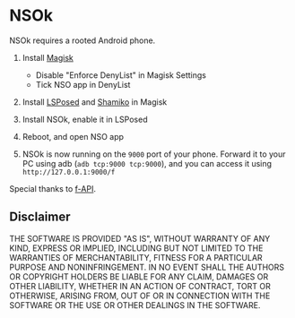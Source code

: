 # NSOk

NSOk requires a rooted Android phone.

1. Install [Magisk](https://github.com/topjohnwu/Magisk/releases)
    - Disable "Enforce DenyList" in Magisk Settings
    - Tick NSO app in DenyList

2. Install [LSPosed](https://github.com/LSPosed/LSPosed/releases/tag/v1.8.6) and [Shamiko](https://github.com/LSPosed/LSPosed.github.io/releases) in Magisk

3. Install NSOk, enable it in LSPosed

4. Reboot, and open NSO app

5. NSOk is now running on the `9000` port of your phone. Forward it to your PC using adb (`adb tcp:9000 tcp:9000`), and you can access it using `http://127.0.0.1:9000/f`

Special thanks to [f-API](https://github.com/imink-app/f-API).

## Disclaimer

THE SOFTWARE IS PROVIDED "AS IS", WITHOUT WARRANTY OF ANY KIND, EXPRESS OR
IMPLIED, INCLUDING BUT NOT LIMITED TO THE WARRANTIES OF MERCHANTABILITY,
FITNESS FOR A PARTICULAR PURPOSE AND NONINFRINGEMENT. IN NO EVENT SHALL THE
AUTHORS OR COPYRIGHT HOLDERS BE LIABLE FOR ANY CLAIM, DAMAGES OR OTHER
LIABILITY, WHETHER IN AN ACTION OF CONTRACT, TORT OR OTHERWISE, ARISING FROM,
OUT OF OR IN CONNECTION WITH THE SOFTWARE OR THE USE OR OTHER DEALINGS IN THE
SOFTWARE.
